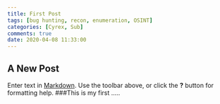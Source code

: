 ```yaml
---
title: First Post
tags: [bug hunting, recon, enumeration, OSINT]
categories: [Cyrex, Sub]
comments: true
date: 2020-04-08 11:33:00
---
```


## A New Post

Enter text in [Markdown](http://daringfireball.net/projects/markdown/). Use the toolbar above, or click the **?** button for formatting help.
###This is my first .....
